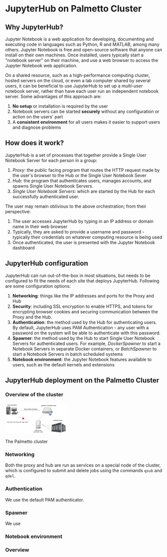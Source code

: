 # JupyterHub on Palmetto Cluster

## Why JupyterHub?

Jupyter Notebook is a web application for
developing, documenting and executing code
in languages such as Python, R and MATLAB, among many others.
Jupyter Notebook is free and open-source software that anyone can
install on their own machines.
Once installed, users typically start a "notebook server" on their machine,
and use a web browser to access the Jupyter Notebook web application.

On a shared resource,
such as a high-performance computing cluster,
hosted servers on the cloud,
or even a lab computer shared by several users,
it can be beneficial to use JupyterHub to set up
a *multi-user* notebook server,
rather than have each user run an independent notebook server.
Some advantages of this approach are:

1. **No setup** or installation is required by the user
2. Notebook servers can be started **securely**
without any configuration or action on the users' part
3. A **consistent environment** for all users makes
it easier to support users and diagnose problems

## How does it work?

JupyterHub is a set of processes that together provide a
Single User Notebook Server for each person in a group:

1. *Proxy*: the public facing program that routes the HTTP request made by
the user's browser to the Hub or the Single User Notebook Sever
2. *Hub*: the program that authenticates users, manages accounts,
and spawns Single User Notebook Servers.
3. *Single User Notebook Servers*: which are started by the Hub
for each successfully authenticated user.

The user may remain oblivious to the above orchestration;
from their perspective:

1. The user accesses JupyterHub by typing in an IP address or domain name in their web browser
2. Typically, they are asked to provide a username and password - 
typically their credentials on whatever computing resource is being used
3. Once authenticated, the user is presented with the Jupyter Notebook dashboard

## JupyterHub configuration

JupyterHub can run out-of-the-box in most situations,
but needs to be configured to fit the needs of each site that deploys JupyterHub.
Following are some configuration options:

1. **Networking**: things like the IP addresses and ports for the Proxy and Hub
1. **Security**: including SSL encryption to enable HTTPS, and tokens
for encrypting browser cookies and securing communication between the Proxy and the Hub.
1. **Authentication**: the method used by the Hub for authenticating users.
By default, JupyterHub uses PAM Authentication - any user with a password
on the system will be able to authenticate with this password.
1. **Spawner**: the method used by the Hub to start Single User Notebook Servers
for authenticated users. For example,
*DockerSpawner* to start a Notebook Servers in separate Docker containers,
or *BatchSpawner* to start a Notebook Servers in batch scheduled systems
1. **Notebook environment**: the Jupyter Notebook features available to users,
such as the default kernels and extensions

## JupyterHub deployment on the Palmetto Cluster

### Overview of the cluster

<img src="img/palmetto-structure.png" style="width:200px">

The Palmetto cluster


### Networking

Both the proxy and hub are run as services on
a special node of the cluster,
which is configured to submit and delete jobs
using the commands `qsub` and `qdel`.

### Authentication

We use the default PAM authenticator.

### Spawner

We use 

### Notebook environment

### Overview
